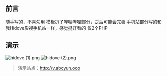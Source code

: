 ## 前言
随手写的，不喜勿用
模板扒了哔哩哔哩部分，之后可能会完善
手机站部分写的和我Hidove影视手机站一样，感觉挺好看的
仅2个PHP

## 演示

![hidove (1).png][1]
![hidove (2).png][2]

>演示站点：<http://v.abcyun.ooo>

  [1]: https://blog.hidove.cn/usr/uploads/2018/12/1480845374.png
  [2]: https://blog.hidove.cn/usr/uploads/2018/12/626692078.png

